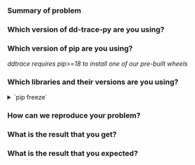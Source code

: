 <!--
Thanks for taking the time for reporting an issue!

Before reporting an issue on dd-trace-py, please be sure to provide all
necessary information.

If you're hitting a bug, make sure that you're using the latest version of this
library.
-->

### Summary of problem

### Which version of dd-trace-py are you using?

### Which version of pip are you using?

_ddtrace requires pip>=18 to install one of our pre-built wheels_

### Which libraries and their versions are you using?

<details>
  <summary>`pip freeze`</summary>
  <!-- Paste output of pip freeze here -->
</details>

### How can we reproduce your problem?

### What is the result that you get?

### What is the result that you expected?
